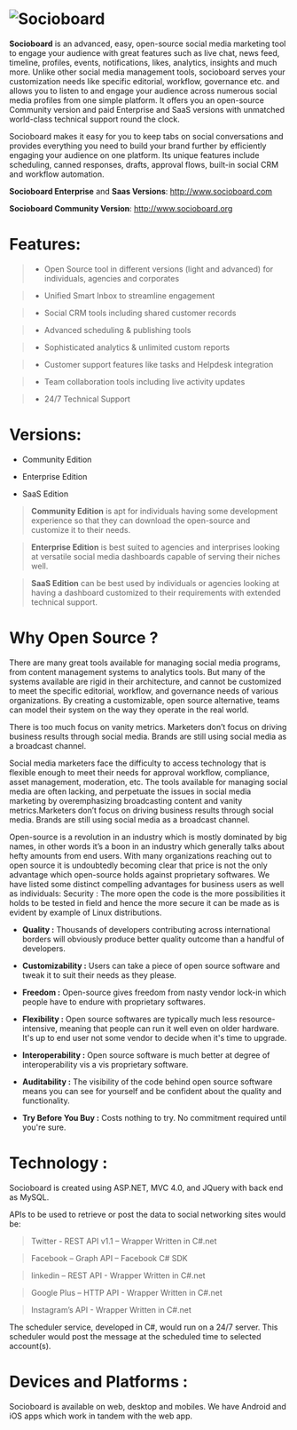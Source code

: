 ﻿ ![Socioboard](http://i.imgur.com/aKbFCOy.png "Your Open-source Social Media Dashboard")
==========
**Socioboard** is an advanced, easy, open-source social media marketing tool to engage your audience with great features such as live chat, news feed, timeline, profiles, events, notifications, likes, analytics, insights and much more. Unlike other social media management tools, socioboard serves your customization needs like specific editorial, workflow, governance etc. and allows you to listen to and engage your audience across numerous social media profiles from one simple platform. It offers  you an open-source Community version and paid Enterprise and SaaS versions with unmatched world-class technical support round the clock.

Socioboard makes it easy for you to keep tabs on social conversations and provides everything you need to build your brand further by efficiently engaging your audience on one platform. Its unique features include scheduling, canned responses, drafts, approval flows, built-in social CRM and workflow automation. 

**Socioboard Enterprise** and **Saas Versions**: http://www.socioboard.com

**Socioboard Community Version**: http://www.socioboard.org 


Features:
===========

> - Open Source tool in different versions (light and advanced) for individuals, agencies and corporates

> - Unified Smart Inbox to streamline engagement

> - Social CRM tools including shared customer records

> - Advanced scheduling & publishing tools

> - Sophisticated analytics & unlimited custom reports

> - Customer support features like tasks and Helpdesk integration

> - Team collaboration tools including live activity updates

> - 24/7 Technical Support


Versions:
===========

* Community Edition

* Enterprise Edition

* SaaS Edition


> **Community Edition** is apt for individuals having some development experience so that they can download the open-source and customize it to their needs.

> **Enterprise Edition** is best suited to agencies and interprises looking at versatile social media dashboards capable of serving their niches well.

> **SaaS Edition** can be best used by individuals or agencies looking at having a dashboard customized to their requirements with extended technical support. 

Why Open Source ?
=================

There are many great tools available for managing social media programs, from content management systems to analytics tools. But many of the systems available are rigid in their architecture, and cannot be customized to meet the specific editorial, workflow, and governance needs of various organizations. By creating a customizable, open source alternative, teams can model their system on the way they operate in the real world.

There is too much focus on vanity metrics. Marketers don’t focus on driving business results through social media. Brands are still using social media as a broadcast channel.

Social media marketers face the difficulty to access technology that is flexible enough to meet their needs for approval workflow, compliance, asset management, moderation, etc. The tools available for managing social media are often lacking, and perpetuate the issues in social media marketing by overemphasizing broadcasting content and vanity metrics.Marketers don’t focus on driving business results through social media. Brands are still using social media as a broadcast channel.

Open-source is a revolution in an industry which is mostly dominated by big names, in other words it’s a boon in an industry which generally talks about hefty amounts from end users. With many organizations reaching out to open source it is undoubtedly becoming clear that price is not the only advantage which open-source holds against proprietary softwares. We have listed some distinct compelling advantages for business users as well as individuals:
    Security : The more open the code is the more possibilities it holds to be tested in field and hence the more secure it can be made as is evident by example of Linux distributions. 

* **Quality :** Thousands of developers contributing across international borders will obviously produce better quality outcome than a handful of developers. 

* **Customizability :** Users can take a piece of open source software and tweak it to suit their needs as they please. 

* **Freedom :** Open-source gives freedom from nasty vendor lock-in which people have to endure with proprietary softwares. 

* **Flexibility :** Open source softwares are typically much less resource-intensive, meaning that people can run it well even on older hardware. It's up to end user not some vendor to decide when it's time to upgrade. 

* **Interoperability :** Open source software is much better at degree of interoperability vis a vis proprietary software. 

* **Auditability :** The visibility of the code behind open source software means you can see for yourself and be confident about the quality and functionality. 

* **Try Before You Buy :** Costs nothing to try. No commitment required until you're sure.

Technology :
============

Socioboard is created using ASP.NET, MVC 4.0, and JQuery with back end as MySQL.

APIs to be used to retrieve or post the data to social networking sites would be:

> Twitter - REST API v1.1 – Wrapper Written in C#.net

> Facebook – Graph API – Facebook C# SDK

> linkedin – REST API - Wrapper Written in C#.net

> Google Plus – HTTP API - Wrapper Written in C#.net

> Instagram’s API - Wrapper Written in C#.net

The scheduler service, developed in C#, would run on a 24/7 server. This scheduler would post the message at the scheduled time to selected account(s).

Devices and Platforms : 
=========================
Socioboard is available on web, desktop and mobiles. We have Android and iOS apps which work in tandem with the web app.
